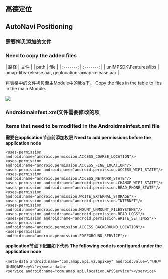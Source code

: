 ## 高德定位
## AutoNavi Positioning

### 需要拷贝添加的文件
### Need to copy the added files

| 路径 | 文件 | 
| path | file |
| :-------: | :-------: |
| uniMPSDK\Features\libs | amap-libs-release.aar, geolocation-amap-release.aar |

将表格中的文件拷贝至主Module中的libs下。
Copy the files in the table to libs in the main Module.

![](https://img.cdn.aliyun.dcloud.net.cn/nativedocs/nativeplugin/android_plugin_img_3_1.png)

### Androidmainfest.xml文件需要修改的项
### Items that need to be modified in the Androidmainfest.xml file

**需要在application节点前添加权限**
**Need to add permissions before the application node**

```
<uses-permission android:name="android.permission.ACCESS_COARSE_LOCATION"/>
<uses-permission android:name="android.permission.ACCESS_FINE_LOCATION"/>
<uses-permission android:name="android.permission.ACCESS_WIFI_STATE"/>
<uses-permission android:name="android.permission.ACCESS_NETWORK_STATE"/>
<uses-permission android:name="android.permission.CHANGE_WIFI_STATE"/>
<uses-permission android:name="android.permission.READ_PHONE_STATE"/>
<uses-permission android:name="android.permission.WRITE_EXTERNAL_STORAGE"/>
<uses-permission android:name="android.permission.INTERNET"/>
<uses-permission android:name="android.permission.MOUNT_UNMOUNT_FILESYSTEMS"/>
<uses-permission android:name="android.permission.READ_LOGS"/>
<uses-permission android:name="android.permission.WRITE_SETTINGS"/>
<uses-permission android:name="android.permission.ACCESS_BACKGROUND_LOCATION"/>
<uses-permission android:name="android.permission.FOREGROUND_SERVICE"/>
```

**application节点下配置如下代码**
**The following code is configured under the application node**

```
<meta-data android:name="com.amap.api.v2.apikey" android:value=\"%用户申请的APPkey%\"></meta-data>
<service android:name="com.amap.api.location.APSService"></service>
```
